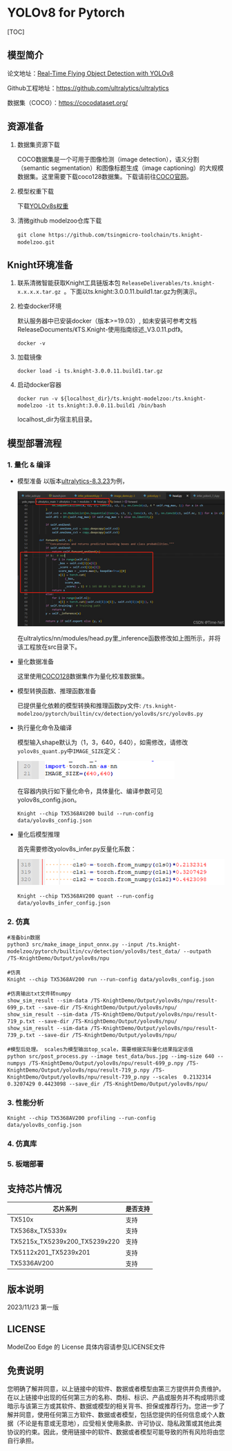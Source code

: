 # YOLOv8 for Pytorch

<!--命名规则 {model_name}-{dataset}-{framework}-->

[TOC]

## 模型简介


<!--可选-->
论文地址：[Real-Time Flying Object Detection with YOLOv8](https://arxiv.org/abs/2305.09972)

Github工程地址：https://github.com/ultralytics/ultralytics

数据集（COCO）：https://cocodataset.org/

## 资源准备

1. 数据集资源下载

	COCO数据集是一个可用于图像检测（image detection），语义分割（semantic segmentation）和图像标题生成（image captioning）的大规模数据集。这里需要下载coco128数据集。下载请前往[COCO官网](https://github.com/ultralytics/yolov5/releases/download/v1.0/coco128_with_yaml.zip)。
2. 模型权重下载

	下载[YOLOv8s权重](https://github.com/ultralytics/assets/releases/download/v8.2.0/yolov8s.pt)

3. 清微github modelzoo仓库下载

	```git clone https://github.com/tsingmicro-toolchain/ts.knight-modelzoo.git```

## Knight环境准备

1. 联系清微智能获取Knight工具链版本包 ```ReleaseDeliverables/ts.knight-x.x.x.x.tar.gz ```。下面以ts.knight:3.0.0.11.build1.tar.gz为例演示。

2. 检查docker环境

	​默认服务器中已安装docker（版本>=19.03）, 如未安装可参考文档ReleaseDocuments/《TS.Knight-使用指南综述_V3.0.11.pdf》。
	
	```
	docker -v   
	```

3. 加载镜像
	
	```
	docker load -i ts.knight-3.0.0.11.build1.tar.gz
	```

4. 启动docker容器

	```
	docker run -v ${localhost_dir}/ts.knight-modelzoo:/ts.knight-modelzoo -it ts.knight:3.0.0.11.build1 /bin/bash
	```
	
	localhost_dir为宿主机目录。


## 模型部署流程

### 1. 量化 & 编译

-   模型准备 
	以版本[ultralytics-8.3.23](https://github.com/ultralytics/ultralytics/tree/v8.3.23)为例，

	 ![alt text](image.png)

	在ultralytics/nn/modules/head.py里_inference函数修改如上图所示，并将该工程放在src目录下。

-   量化数据准备

    这里使用[COCO128](https://github.com/ultralytics/yolov5/releases/download/v1.0/coco128_with_yaml.zip)数据集作为量化校准数据集。

-   模型转换函数、推理函数准备
	
	已提供量化依赖的模型转换和推理函数py文件: ```/ts.knight-modelzoo/pytorch/builtin/cv/detection/yolov8s/src/yolov8s.py```

-   执行量化命令及编译
    
	模型输入shape默认为（1，3，640，640），如需修改，请修改`yolov8s_quant.py`中`IMAGE_SIZE`定义：

    ![alt text](image2.png)

	在容器内执行如下量化命令，具体量化、编译参数可见yolov8s_config.json。

    	Knight --chip TX5368AV200 build --run-config data/yolov8s_config.json

-   量化后模型推理
	
    首先需要修改yolov8s_infer.py反量化系数：

	![alt text](image1.png)
	
		Knight --chip TX5368AV200 quant --run-config data/yolov8s_infer_config.json


### 2. 仿真

    #准备bin数据
    python3 src/make_image_input_onnx.py --input /ts.knight-modelzoo/pytorch/builtin/cv/detection/yolov8s/test_data/ --outpath /TS-KnightDemo/Output/yolov8s/npu

    #仿真
    Knight --chip TX5368AV200 run --run-config data/yolov8s_config.json

	#仿真输出txt文件转numpy
	show_sim_result --sim-data /TS-KnightDemo/Output/yolov8s/npu/result-699_p.txt --save-dir /TS-KnightDemo/Output/yolov8s/npu/
	show_sim_result --sim-data /TS-KnightDemo/Output/yolov8s/npu/result-719_p.txt --save-dir /TS-KnightDemo/Output/yolov8s/npu/
	show_sim_result --sim-data /TS-KnightDemo/Output/yolov8s/npu/result-739_p.txt --save-dir /TS-KnightDemo/Output/yolov8s/npu/

	#模型后处理。 scales为模型输出top_scale，需要根据实际量化结果指定该值
    python src/post_process.py --image test_data/bus.jpg --img-size 640 --numpys /TS-KnightDemo/Output/yolov8s/npu/result-699_p.npy /TS-KnightDemo/Output/yolov8s/npu/result-719_p.npy /TS-KnightDemo/Output/yolov8s/npu/result-739_p.npy --scales  0.2132314 0.3207429 0.4423098 --save_dir /TS-KnightDemo/Output/yolov8s/npu/

### 3. 性能分析

```
Knight --chip TX5368AV200 profiling --run-config data/yolov8s_config.json
```

### 4. 仿真库

### 5. 板端部署


## 支持芯片情况

| 芯片系列                                          | 是否支持 |
| ------------------------------------------------ | ------- |
| TX510x                                           | 支持     |
| TX5368x_TX5339x                                  | 支持     |
| TX5215x_TX5239x200_TX5239x220 | 支持     |
| TX5112x201_TX5239x201                            | 支持     |
| TX5336AV200                                      | 支持     |



## 版本说明

2023/11/23  第一版



## LICENSE

ModelZoo Edge 的 License 具体内容请参见LICENSE文件

## 免责说明

您明确了解并同意，以上链接中的软件、数据或者模型由第三方提供并负责维护。在以上链接中出现的任何第三方的名称、商标、标识、产品或服务并不构成明示或暗示与该第三方或其软件、数据或模型的相关背书、担保或推荐行为。您进一步了解并同意，使用任何第三方软件、数据或者模型，包括您提供的任何信息或个人数据（不论是有意或无意地），应受相关使用条款、许可协议、隐私政策或其他此类协议的约束。因此，使用链接中的软件、数据或者模型可能导致的所有风险将由您自行承担。




